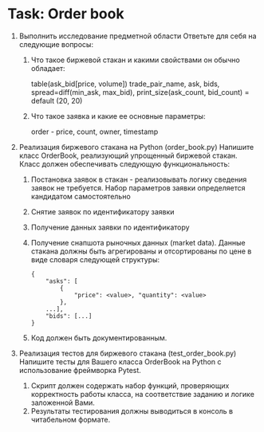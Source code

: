 # Task: Order book


1. Выполнить исследование предметной области
Ответьте для себя на следующие вопросы:
    1. Что такое биржевой стакан и какими свойствами он обычно обладает:
        
        table(ask_bid[price, volume])
        trade_pair_name, ask, bids, spread=diff(min_ask, max_bid),
        print_size(ask_count, bid_count) = default (20, 20)

    2. Что такое заявка и какие ее основные параметры:
       
       order - price, count, owner, timestamp

2. Реализация биржевого стакана на Python (order_book.py)
Напишите класс OrderBook, реализующий упрощенный биржевой стакан. 
Класс должен обеспечивать следующую функциональность:
    1. Постановка заявок в стакан - реализовывать логику сведения заявок не требуется.
Набор параметров заявки определяется кандидатом самостоятельно
    2. Снятие заявок по идентификатору заявки
    3. Получение данных заявки по идентификатору
    4. Получение снапшота рыночных данных (market data). Данные стакана должны быть
агрегированы и отсортированы по цене в виде словаря следующей структуры:
        ```
       {
            "asks": [
                {
                    "price": <value>, "quantity": <value>
                }, 
            ...],
            "bids": [...]
        }
        ```
    
    5. Код должен быть документированным.

3. Реализация тестов для биржевого стакана (test_order_book.py)
Напишите тесты для Вашего класса OrderBook на Python с использование фреймворка Pytest.
    1. Скрипт должен содержать набор функций, проверяющих корректность работы класса, 
    на соответствие заданию и логике заложенной Вами.
    2. Результаты тестирования должны выводиться в консоль в читабельном формате.